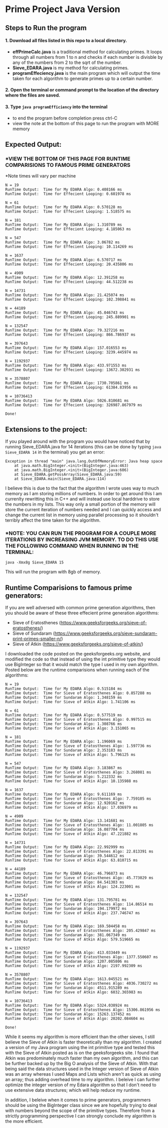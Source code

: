 # Prime Project Java Version
## Steps to Run the program
#### 1. Download all files listed in this repo to a local directory.<br />
  * __effPrimeCalc.java__ is a traditional method for calculating primes.  It loops through all numbers from 1 to n and checks if each number is divisble by any of the numbers from 2 to the sqrt of the number.<br />
  * __Sieve_EDARA.java__ is my method for calculating primes.<br />
  * __programEffeciency.java__ is the main program which will output the time taken for each algorithm to generate primes up to a certain number.<br />
#### 2. Open the terminal or command prompt to the location of the directory where the files are saved. <br />
#### 3. Type `java programEfficiency` into the terminal
  * to end the program before completion press ctrl-C
  * view the note at the bottom of this page to run the program with MORE memory

## Expected Output: 
### *VIEW THE BOTTOM OF THIS PAGE FOR RUNTIME COMPARISIONS TO FAMOUS PRIME GENERATORS

*Note times will vary per machine

```
N = 19
RunTime Output:  Time for My EDARA Algo: 0.408166 ms
RunTime Output:  Time for Effecient Looping: 0.601978 ms

N = 61
RunTime Output:  Time for My EDARA Algo: 0.570128 ms
RunTime Output:  Time for Effecient Looping: 1.518575 ms

N = 181
RunTime Output:  Time for My EDARA Algo: 1.310789 ms
RunTime Output:  Time for Effecient Looping: 4.185063 ms

N = 547
RunTime Output:  Time for My EDARA Algo: 3.06782 ms
RunTime Output:  Time for Effecient Looping: 10.114269 ms

N = 1637
RunTime Output:  Time for My EDARA Algo: 6.570717 ms
RunTime Output:  Time for Effecient Looping: 20.435806 ms

N = 4909
RunTime Output:  Time for My EDARA Algo: 12.391258 ms
RunTime Output:  Time for Effecient Looping: 44.512238 ms

N = 14731
RunTime Output:  Time for My EDARA Algo: 21.425074 ms
RunTime Output:  Time for Effecient Looping: 102.398841 ms

N = 44189
RunTime Output:  Time for My EDARA Algo: 45.046743 ms
RunTime Output:  Time for Effecient Looping: 245.889901 ms

N = 132547
RunTime Output:  Time for My EDARA Algo: 79.327216 ms
RunTime Output:  Time for Effecient Looping: 866.786937 ms

N = 397643
RunTime Output:  Time for My EDARA Algo: 157.016553 ms
RunTime Output:  Time for Effecient Looping: 3239.445974 ms

N = 1192937
RunTime Output:  Time for My EDARA Algo: 433.971553 ms
RunTime Output:  Time for Effecient Looping: 13672.302931 ms

N = 3578807
RunTime Output:  Time for My EDARA Algo: 1730.705861 ms
RunTime Output:  Time for Effecient Looping: 61384.83956 ms

N = 10736413
RunTime Output:  Time for My EDARA Algo: 5026.810681 ms
RunTime Output:  Time for Effecient Looping: 326987.867979 ms

Done!
```

## Extensions to the project:
If you played around with the program you would have noticed that by running Sieve_EDARA.java for 14 iterations (this can be done by typing `java Sieve_EDARA 14` in the terminal) you get an error: 
```
Exception in thread "main" java.lang.OutOfMemoryError: Java heap space
	at java.math.BigInteger.<init>(BigInteger.java:463)
	at java.math.BigInteger.<init>(BigInteger.java:606)
	at Sieve_EDARA.getPossArray(Sieve_EDARA.java:59)
	at Sieve_EDARA.main(Sieve_EDARA.java:114)
```
I believe this is due to the fact that the algorithm I wrote uses way to much memory as I am storing millions of numbers.  In order to get around this I am currenlty rewritting this in C++ and will instead use local harddrive to store the numbers in my lists.  This way only a small portion of the memory will store the current iteration of numbers needed and I can quickly access and change the current list in memory using parallel processing so it shouldn't terribly affect the time taken for the algorithm. 

### *NOTE: YOU CAN RUN THE PROGRAM FOR A COUPLE MORE ITERATIONS BY INCREASING JVM MEMORY.  TO DO THIS USE THE FOLLOWING COMMAND WHEN RUNNING IN THE TERMINAL:
```
java -Xmx8g Sieve_EDARA 15
```
This will run the program with 8gb of memory.

## Runtime Comparisions to famous prime generators:
If you are well adversed with common prime generation algorithms, then you should be aware of these three effecient prime generation algorithms:
  * Sieve of Eratosthenes (https://www.geeksforgeeks.org/sieve-of-eratosthenes/)
  * Sieve of Sundaram (https://www.geeksforgeeks.org/sieve-sundaram-print-primes-smaller-n/)
  * Sieve of Atkin (https://www.geeksforgeeks.org/sieve-of-atkin/)
  
I downloaded the code posted on the geeksforgeeks.org website, and modified the code so that instead of using the int primitive type they would use BigInteger so that it would match the type I used in my own algorithm.  Posted below are the runtime comparisions when running each of the algorithms:
```
N = 19
RunTime Output:  Time for My EDARA Algo: 0.515184 ms
RunTime Output:  Time for Sieve of Eratosthenes Algo: 0.857288 ms
RunTime Output:  Time for Sundaram Algo: 1.348159 ms
RunTime Output:  Time for Sieve of Atkin Algo: 1.741106 ms

N = 61
RunTime Output:  Time for My EDARA Algo: 0.577519 ms
RunTime Output:  Time for Sieve of Eratosthenes Algo: 0.997515 ms
RunTime Output:  Time for Sundaram Algo: 1.308766 ms
RunTime Output:  Time for Sieve of Atkin Algo: 3.151065 ms

N = 181
RunTime Output:  Time for My EDARA Algo: 1.196069 ms
RunTime Output:  Time for Sieve of Eratosthenes Algo: 1.597736 ms
RunTime Output:  Time for Sundaram Algo: 2.353183 ms
RunTime Output:  Time for Sieve of Atkin Algo: 5.796125 ms

N = 547
RunTime Output:  Time for My EDARA Algo: 3.183867 ms
RunTime Output:  Time for Sieve of Eratosthenes Algo: 3.268081 ms
RunTime Output:  Time for Sundaram Algo: 5.212332 ms
RunTime Output:  Time for Sieve of Atkin Algo: 10.135988 ms

N = 1637
RunTime Output:  Time for My EDARA Algo: 9.611169 ms
RunTime Output:  Time for Sieve of Eratosthenes Algo: 7.759105 ms
RunTime Output:  Time for Sundaram Algo: 12.920162 ms
RunTime Output:  Time for Sieve of Atkin Algo: 17.036979 ms

N = 4909
RunTime Output:  Time for My EDARA Algo: 13.141681 ms
RunTime Output:  Time for Sieve of Eratosthenes Algo: 11.001805 ms
RunTime Output:  Time for Sundaram Algo: 16.087704 ms
RunTime Output:  Time for Sieve of Atkin Algo: 47.221882 ms

N = 14731
RunTime Output:  Time for My EDARA Algo: 22.992999 ms
RunTime Output:  Time for Sieve of Eratosthenes Algo: 22.813391 ms
RunTime Output:  Time for Sundaram Algo: 39.544612 ms
RunTime Output:  Time for Sieve of Atkin Algo: 63.810715 ms

N = 44189
RunTime Output:  Time for My EDARA Algo: 46.796873 ms
RunTime Output:  Time for Sieve of Eratosthenes Algo: 45.773029 ms
RunTime Output:  Time for Sundaram Algo: 84.541303 ms
RunTime Output:  Time for Sieve of Atkin Algo: 124.223001 ms

N = 132547
RunTime Output:  Time for My EDARA Algo: 131.795781 ms
RunTime Output:  Time for Sieve of Eratosthenes Algo: 114.86514 ms
RunTime Output:  Time for Sundaram Algo: 194.179972 ms
RunTime Output:  Time for Sieve of Atkin Algo: 237.746747 ms

N = 397643
RunTime Output:  Time for My EDARA Algo: 169.504458 ms
RunTime Output:  Time for Sieve of Eratosthenes Algo: 205.429847 ms
RunTime Output:  Time for Sundaram Algo: 381.067349 ms
RunTime Output:  Time for Sieve of Atkin Algo: 579.519665 ms

N = 1192937
RunTime Output:  Time for My EDARA Algo: 413.033449 ms
RunTime Output:  Time for Sieve of Eratosthenes Algo: 1377.550607 ms
RunTime Output:  Time for Sundaram Algo: 1207.085806 ms
RunTime Output:  Time for Sieve of Atkin Algo: 2197.992309 ms

N = 3578807
RunTime Output:  Time for My EDARA Algo: 1613.045521 ms
RunTime Output:  Time for Sieve of Eratosthenes Algo: 4036.730272 ms
RunTime Output:  Time for Sundaram Algo: 4511.915289 ms
RunTime Output:  Time for Sieve of Atkin Algo: 6032.365983 ms

N = 10736413
RunTime Output:  Time for My EDARA Algo: 5324.038924 ms
RunTime Output:  Time for Sieve of Eratosthenes Algo: 15306.861956 ms
RunTime Output:  Time for Sundaram Algo: 15263.137452 ms
RunTime Output:  Time for Sieve of Atkin Algo: 20202.084604 ms

Done!
```
While it seems my algorithm is more efficient than the other sieves, I still believe the Sieve of Atkin is faster theoretically than my algorithm. I created a version of my Java program using the int primitive type and tested this with the Sieve of Atkin posted as is on the geeksforgeeks site.  I found that Atkin was predominately much faster than my own algorithm, and this can be further backed up by the Big O analysis of the Sieve of Atkin.  With that being said the data structures used in the Integer version of Sieve of Atkin was an array whereas I used Maps and Lists which aren't as quick as using an array; thus adding overhead time to my algorithm.  I beleive I can further optimize the integer version of my Edara algorithm so that I don't need to use extensive data structures; which will help reduce my runtime.

In addition, I beleive when it comes to prime generators, programmers should be using the BigInteger class since we are hopefully trying to deal with numbers beyond the scope of the primitive types.  Therefore from a strictly programming perspective I can strongly conclude my algorithm is the more efficient.
